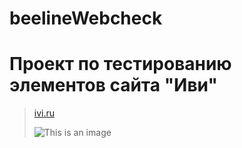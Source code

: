 # beelineWebcheck

# Проект по тестированию элементов сайта "Иви"
> <a target="_blank" href="https://www.ivi.ru">ivi.ru</a>
> 
>![This is an image](/design/images/rosatom-career.ru.jpeg)